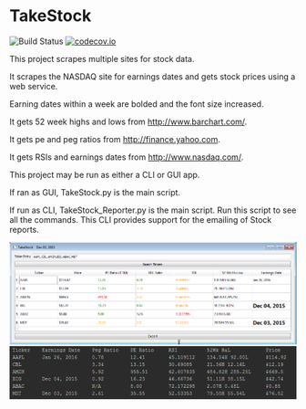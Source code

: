 # TakeStock
![Build Status](https://travis-ci.org/sgerhardt/TakeStock.svg?branch=master)
[![codecov.io](https://codecov.io/github/sgerhardt/TakeStock/coverage.svg?branch=master)](https://codecov.io/github/sgerhardt/TakeStock?branch=master)

This project scrapes multiple sites for stock data.

It scrapes the NASDAQ site for earnings dates and gets stock prices using a web service.

Earning dates within a week are bolded and the font size increased. 

It gets 52 week highs and lows from http://www.barchart.com/.

It gets pe and peg ratios from http://finance.yahoo.com.

It gets RSIs and earnings dates from http://www.nasdaq.com/.

This project may be run as either a CLI or GUI app.

If ran as GUI, TakeStock.py is the main script. 

If run as CLI, TakeStock_Reporter.py is the main script. Run this script to see all the commands.
This CLI provides support for the emailing of Stock reports.

![Alt text](/screenshot_gui.png?raw=true "TakeStock in GUI action")
![Alt text](/screenshot.png?raw=true "TakeStock in CLI action")
